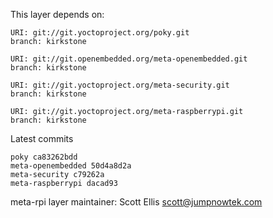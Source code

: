 This layer depends on:

    URI: git://git.yoctoproject.org/poky.git
    branch: kirkstone

    URI: git://git.openembedded.org/meta-openembedded.git
    branch: kirkstone

    URI: git://git.yoctoproject.org/meta-security.git
    branch: kirkstone

    URI: git://git.yoctoproject.org/meta-raspberrypi.git
    branch: kirkstone

Latest commits

    poky ca83262bdd
    meta-openembedded 50d4a8d2a
    meta-security c79262a
    meta-raspberrypi dacad93

meta-rpi layer maintainer: Scott Ellis <scott@jumpnowtek.com>
